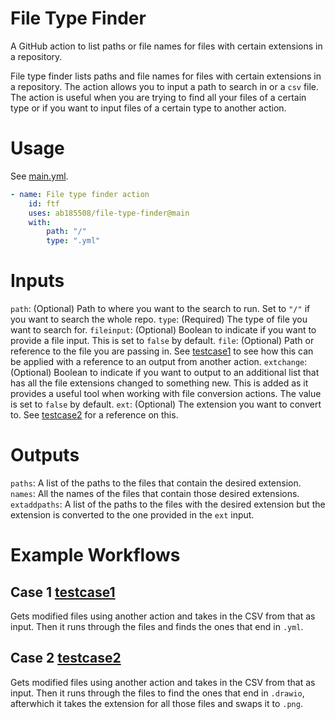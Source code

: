 # File Type Finder
A GitHub action to list paths or file names for files with certain extensions in a repository.

File type finder lists paths and file names for files with certain extensions in a repository. The action allows you to input a path to search in or a `csv` file. The action is useful when you are trying to find all your files of a certain type or if you want to input files of a certain type to another action.

# Usage

See [main.yml](.github/workflows/main.yml).

```yaml
- name: File type finder action
    id: ftf
    uses: ab185508/file-type-finder@main
    with:
        path: "/"
        type: ".yml"
```

# Inputs
```path```: (Optional) Path to where you want to the search to run. Set to `"/"` if you want to search the whole repo.
```type```: (Required) The type of file you want to search for.
```fileinput```: (Optional) Boolean to indicate if you want to provide a file input. This is set to `false` by default.
```file```: (Optional) Path or reference to the file you are passing in. See [testcase1](.github/workflows/testcase1.yml) to see how this can be applied with a reference to an output from another action.
```extchange```: (Optional) Boolean to indicate if you want to output to an additional list that has all the file extensions changed to something new. This is added as it provides a useful tool when working with file conversion actions. The value is set to `false` by default.
```ext```: (Optional) The extension you want to convert to. See [testcase2](.github/workflows/testcase2.yml) for a reference on this.

# Outputs
```paths```: A list of the paths to the files that contain the desired extension.
```names```: All the names of the files that contain those desired extensions.
```extaddpaths```: A list of the paths to the files with the desired extension but the extension is converted to the one provided in the `ext` input.

# Example Workflows

## Case 1 [testcase1](.github/workflows/testcase1.yml) 

Gets modified files using another action and takes in the CSV from that as input. Then it runs through the files and finds the ones that end in `.yml`.

## Case 2 [testcase2](.github/workflows/testcase2.yml) 

Gets modified files using another action and takes in the CSV from that as input. Then it runs through the files to find the ones that end in `.drawio`, afterwhich it takes the extension for all those files and swaps it to `.png`.

